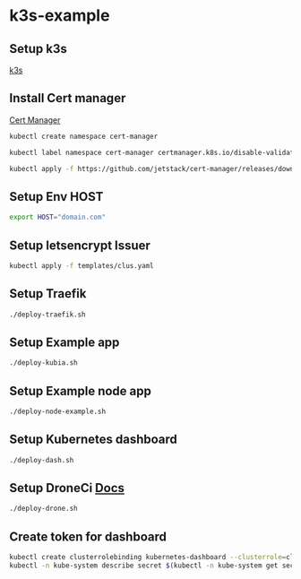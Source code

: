 # k3s-example

## Setup k3s
[k3s](https://k3s.io/)
## Install Cert manager

[Cert Manager](https://docs.cert-manager.io/en/latest/getting-started/install/kubernetes.html)

```bash
kubectl create namespace cert-manager

kubectl label namespace cert-manager certmanager.k8s.io/disable-validation=true

kubectl apply -f https://github.com/jetstack/cert-manager/releases/download/v0.8.0/cert-manager.yaml

```
## Setup Env HOST
```bash
export HOST="domain.com"
```
## Setup letsencrypt Issuer
```bash
kubectl apply -f templates/clus.yaml
```
## Setup Traefik
```bash
./deploy-traefik.sh
```
## Setup Example app
```bash
./deploy-kubia.sh
```
## Setup Example node app
```bash
./deploy-node-example.sh
```
## Setup Kubernetes dashboard
```bash
./deploy-dash.sh
```
## Setup DroneCi [Docs](https://docs.drone.io/installation/github/kubernetes/)

```bash
./deploy-drone.sh
```
## Create token for dashboard
```bash
kubectl create clusterrolebinding kubernetes-dashboard --clusterrole=cluster-admin --serviceaccount=kube-system:kubernetes-dashboard
kubectl -n kube-system describe secret $(kubectl -n kube-system get secret | grep admin-user | awk '{print $1}')
```